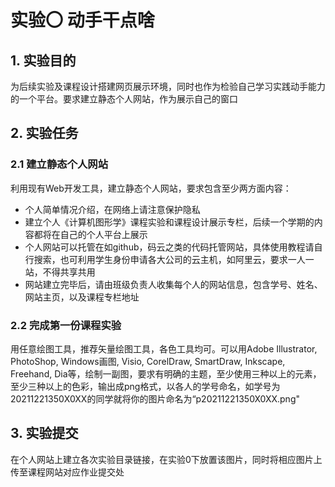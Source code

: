 # 实验〇 动手干点啥

## 1. 实验目的

为后续实验及课程设计搭建网页展示环境，同时也作为检验自己学习实践动手能力的一个平台。要求建立静态个人网站，作为展示自己的窗口

## 2. 实验任务

### 2.1 建立静态个人网站
利用现有Web开发工具，建立静态个人网站，要求包含至少两方面内容：
* 个人简单情况介绍，在网络上请注意保护隐私
* 建立个人《计算机图形学》课程实验和课程设计展示专栏，后续一个学期的内容都将在自己的个人平台上展示
* 个人网站可以托管在如github，码云之类的代码托管网站，具体使用教程请自行搜索，也可利用学生身份申请各大公司的云主机，如阿里云，要求一人一站，不得共享共用
* 网站建立完毕后，请由班级负责人收集每个人的网站信息，包含学号、姓名、网站主页，以及课程专栏地址

### 2.2 完成第一份课程实验
用任意绘图工具，推荐矢量绘图工具，各色工具均可。可以用Adobe Illustrator, PhotoShop, Windows画图, Visio, CorelDraw, SmartDraw, Inkscape, Freehand, Dia等，绘制一副图，要求有明确的主题，至少使用三种以上的元素，至少三种以上的色彩，输出成png格式，以各人的学号命名，如学号为20211221350X0XX的同学就将你的图片命名为“p20211221350X0XX.png"

## 3. 实验提交
在个人网站上建立各次实验目录链接，在实验0下放置该图片，同时将相应图片上传至课程网站对应作业提交处